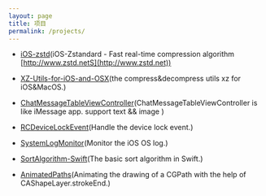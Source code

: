 ```yaml
---
layout: page
title: 项目
permalink: /projects/
---
```

 

* [iOS-zstd](https://github.com/RobinChao/iOS-zstd)(iOS-Zstandard - Fast real-time compression algorithm [http://www.zstd.netS](http://www.zstd.net))

* [XZ-Utils-for-iOS-and-OSX](https://github.com/RobinChao/XZ-Utils-for-iOS-and-OSX)(the compress&decompress utils xz for iOS&MacOS.)
* [ChatMessageTableViewController](https://github.com/RobinChao/ChatMessageTableViewController)(ChatMessageTableViewController is like iMessage app. support text && image )
* [RCDeviceLockEvent](https://github.com/RobinChao/RCDeviceLockEvent)(Handle the device lock event.)
* [SystemLogMonitor](https://github.com/RobinChao/SystemLogMonitor)(Monitor the iOS OS log.)
* [SortAlgorithm-Swift](https://github.com/RobinChao/SortAlgorithm-Swift)(The basic sort algorithm in Swift.)
* [AnimatedPaths](https://github.com/RobinChao/AnimatedPaths)(Animating the drawing of a CGPath with the help of CAShapeLayer.strokeEnd.)